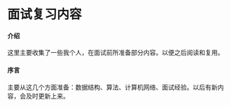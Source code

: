 # 面试复习内容

#### 介绍
这里主要收集了一些我个人，在面试前所准备部分内容。以便之后阅读和复用。

#### 序言
主要从这几个方面准备：数据结构、算法、计算机网络、面试经验。以后有新内容，会及时更新上来。
